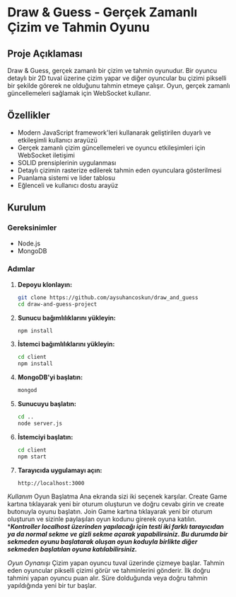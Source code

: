 # Draw & Guess - Gerçek Zamanlı Çizim ve Tahmin Oyunu

## Proje Açıklaması
Draw & Guess, gerçek zamanlı bir çizim ve tahmin oyunudur. Bir oyuncu detaylı bir 2D tuval üzerine çizim yapar ve diğer oyuncular bu çizimi pikselli bir şekilde görerek ne olduğunu tahmin etmeye çalışır. Oyun, gerçek zamanlı güncellemeleri sağlamak için WebSocket kullanır.

## Özellikler

- Modern JavaScript framework'leri kullanarak geliştirilen duyarlı ve etkileşimli kullanıcı arayüzü
- Gerçek zamanlı çizim güncellemeleri ve oyuncu etkileşimleri için WebSocket iletişimi
- SOLID prensiplerinin uygulanması
- Detaylı çizimin rasterize edilerek tahmin eden oyunculara gösterilmesi
- Puanlama sistemi ve lider tablosu
- Eğlenceli ve kullanıcı dostu arayüz

## Kurulum

### Gereksinimler

- Node.js
- MongoDB

### Adımlar

1. **Depoyu klonlayın:**

    ```sh
    git clone https://github.com/aysuhancoskun/draw_and_guess
    cd draw-and-guess-project
    ```

2. **Sunucu bağımlılıklarını yükleyin:**

    ```sh
    npm install
    ```

3. **İstemci bağımlılıklarını yükleyin:**

    ```sh
    cd client
    npm install
    ```

4. **MongoDB'yi başlatın:**

    ```sh
    mongod
    ```

5. **Sunucuyu başlatın:**

    ```sh
    cd ..
    node server.js
    ```

6. **İstemciyi başlatın:**

    ```sh
    cd client
    npm start
    ```

7. **Tarayıcıda uygulamayı açın:**

    ```sh
    http://localhost:3000
    ```

*Kullanım*
Oyun Başlatma
Ana ekranda sizi iki seçenek karşılar.
Create Game kartına tıklayarak yeni bir oturum oluşturun ve doğru cevabı girin ve create butonuyla oyunu başlatın.
Join Game kartına tıklayarak yeni bir oturum oluşturun ve sizinle paylaşılan oyun kodunu girerek oyuna katılın.
****Kontroller localhost üzerinden yapılacağı için testi iki farklı tarayıcıdan ya da normal sekme ve gizli sekme açarak yapabilirsiniz. Bu durumda bir sekmeden oyunu başlatarak oluşan oyun koduyla birlikte diğer sekmeden başlatılan oyuna katılabilirsiniz.***

*Oyun Oynanışı*
Çizim yapan oyuncu tuval üzerinde çizmeye başlar.
Tahmin eden oyuncular pikselli çizimi görür ve tahminlerini gönderir.
İlk doğru tahmini yapan oyuncu puan alır.
Süre dolduğunda veya doğru tahmin yapıldığında yeni bir tur başlar.
